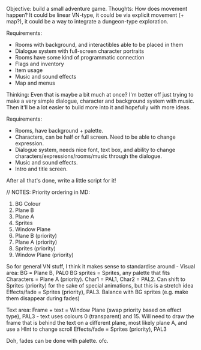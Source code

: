 Objective: build a small adventure game.
Thoughts:
How does movement happen? It could be linear VN-type, it could be via explicit movement (+ map?), it could be a way to integrate a dungeon-type exploration. 

Requirements:
- Rooms with background, and interactibles able to be placed in them
- Dialogue system with full-screen character portraits
- Rooms have some kind of programmatic connection
- Flags and inventory
- Item usage
- Music and sound effects
- Map and menus

Thinking: Even that is maybe a bit much at once? I'm better off just trying to make a very simple dialogue, character and background system with music. Then it'll be a lot easier to build more into it and hopefully with more ideas.

Requirements:
- Rooms, have background + palette.
- Characters, can be half or full screen. Need to be able to change expression.
- Dialogue system, needs nice font, text box, and ability to change characters/expressions/rooms/music through the dialogue.
- Music and sound effects.
- Intro and title screen.

After all that's done, write a little script for it!

// NOTES:
Priority ordering in MD:
1. BG Colour
2. Plane B
3. Plane A
4. Sprites
5. Window Plane
6. Plane B (priority)
7. Plane A (priority)
8. Sprites (priority)
9. Window Plane (priority)

So for general VN stuff, I think it makes sense to standardise around -
Visual area:
BG = Plane B, PAL0
BG sprites = Sprites, any palette that fits
Characters = Plane A (priority). Char1 = PAL1, Char2 = PAL2. Can shift to Sprites (priority) for the sake of special animations, but this is a stretch idea
Effects/fade = Sprites (priority), PAL3. Balance with BG sprites (e.g. make them disappear during fades)

Text area:
Frame + text = Window Plane (swap priority based on effect type), PAL3 - text uses colours 0 (transparent) and 15. Will need to draw the frame that is behind the text on a different plane, most likely plane A, and use a HInt to change scroll
Effects/fade = Sprites (priority), PAL3

Doh, fades can be done with palette. ofc.